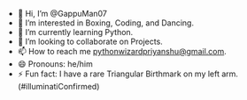 - 👋 Hi, I’m @GappuMan07
- 👀 I’m interested in Boxing, Coding, and Dancing.
- 🌱 I’m currently learning Python.
- 💞️ I’m looking to collaborate on Projects.
- 📫 How to reach me pythonwizardpriyanshu@gmail.com.
- 😄 Pronouns: he/him
- ⚡ Fun fact: I have a rare Triangular Birthmark on my left arm.(#illuminatiConfirmed)

<!---
GappuMan07/GappuMan07 is a ✨ special ✨ repository because its `README.md` (this file) appears on your GitHub profile.
You can click the Preview link to take a look at your changes.
--->
